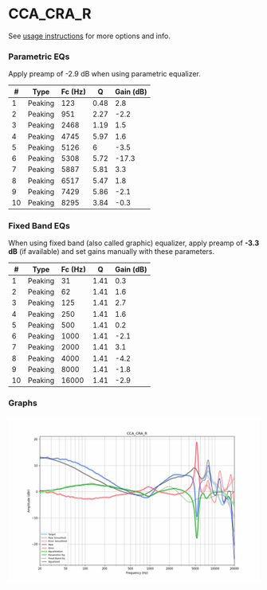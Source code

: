 # CCA_CRA_R
See [usage instructions](https://github.com/jaakkopasanen/AutoEq#usage) for more options and info.

### Parametric EQs
Apply preamp of -2.9 dB when using parametric equalizer.

|   # | Type    |   Fc (Hz) |    Q |   Gain (dB) |
|-----|---------|-----------|------|-------------|
|   1 | Peaking |       123 | 0.48 |         2.8 |
|   2 | Peaking |       951 | 2.27 |        -2.2 |
|   3 | Peaking |      2468 | 1.19 |         1.5 |
|   4 | Peaking |      4745 | 5.97 |         1.6 |
|   5 | Peaking |      5126 | 6    |        -3.5 |
|   6 | Peaking |      5308 | 5.72 |       -17.3 |
|   7 | Peaking |      5887 | 5.81 |         3.3 |
|   8 | Peaking |      6517 | 5.47 |         1.8 |
|   9 | Peaking |      7429 | 5.86 |        -2.1 |
|  10 | Peaking |      8295 | 3.84 |        -0.3 |

### Fixed Band EQs
When using fixed band (also called graphic) equalizer, apply preamp of **-3.3 dB** (if available) and set gains manually with these parameters.

|   # | Type    |   Fc (Hz) |    Q |   Gain (dB) |
|-----|---------|-----------|------|-------------|
|   1 | Peaking |        31 | 1.41 |         0.3 |
|   2 | Peaking |        62 | 1.41 |         1.6 |
|   3 | Peaking |       125 | 1.41 |         2.7 |
|   4 | Peaking |       250 | 1.41 |         1.6 |
|   5 | Peaking |       500 | 1.41 |         0.2 |
|   6 | Peaking |      1000 | 1.41 |        -2.1 |
|   7 | Peaking |      2000 | 1.41 |         3.1 |
|   8 | Peaking |      4000 | 1.41 |        -4.2 |
|   9 | Peaking |      8000 | 1.41 |        -1.8 |
|  10 | Peaking |     16000 | 1.41 |        -2.9 |

### Graphs
![](./CCA_CRA_R.png)
